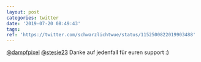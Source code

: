 ```yaml
---
layout: post
categories: twitter
date: '2019-07-20 08:49:43'
tags: 
ref: 'https://twitter.com/schwarzlichtwue/status/1152500822019903488'
---
```

[@dampfpixel](https://twitter.com/dampfpixel) [@stesie23](https://twitter.com/stesie23) Danke auf jedenfall für euren support :)